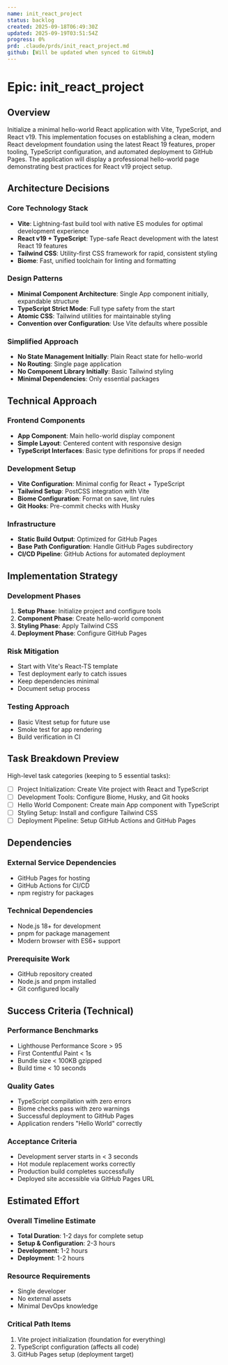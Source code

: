 ```yaml
---
name: init_react_project
status: backlog
created: 2025-09-18T06:49:30Z
updated: 2025-09-19T03:51:54Z
progress: 0%
prd: .claude/prds/init_react_project.md
github: [Will be updated when synced to GitHub]
---
```


# Epic: init_react_project

## Overview
Initialize a minimal hello-world React application with Vite, TypeScript, and React v19. This implementation focuses on establishing a clean, modern React development foundation using the latest React 19 features, proper tooling, TypeScript configuration, and automated deployment to GitHub Pages. The application will display a professional hello-world page demonstrating best practices for React v19 project setup.

## Architecture Decisions

### Core Technology Stack
- **Vite**: Lightning-fast build tool with native ES modules for optimal development experience
- **React v19 + TypeScript**: Type-safe React development with the latest React 19 features
- **Tailwind CSS**: Utility-first CSS framework for rapid, consistent styling
- **Biome**: Fast, unified toolchain for linting and formatting

### Design Patterns
- **Minimal Component Architecture**: Single App component initially, expandable structure
- **TypeScript Strict Mode**: Full type safety from the start
- **Atomic CSS**: Tailwind utilities for maintainable styling
- **Convention over Configuration**: Use Vite defaults where possible

### Simplified Approach
- **No State Management Initially**: Plain React state for hello-world
- **No Routing**: Single page application
- **No Component Library Initially**: Basic Tailwind styling
- **Minimal Dependencies**: Only essential packages

## Technical Approach

### Frontend Components
- **App Component**: Main hello-world display component
- **Simple Layout**: Centered content with responsive design
- **TypeScript Interfaces**: Basic type definitions for props if needed

### Development Setup
- **Vite Configuration**: Minimal config for React + TypeScript
- **Tailwind Setup**: PostCSS integration with Vite
- **Biome Configuration**: Format on save, lint rules
- **Git Hooks**: Pre-commit checks with Husky

### Infrastructure
- **Static Build Output**: Optimized for GitHub Pages
- **Base Path Configuration**: Handle GitHub Pages subdirectory
- **CI/CD Pipeline**: GitHub Actions for automated deployment

## Implementation Strategy

### Development Phases
1. **Setup Phase**: Initialize project and configure tools
2. **Component Phase**: Create hello-world component
3. **Styling Phase**: Apply Tailwind CSS
4. **Deployment Phase**: Configure GitHub Pages

### Risk Mitigation
- Start with Vite's React-TS template
- Test deployment early to catch issues
- Keep dependencies minimal
- Document setup process

### Testing Approach
- Basic Vitest setup for future use
- Smoke test for app rendering
- Build verification in CI

## Task Breakdown Preview

High-level task categories (keeping to 5 essential tasks):
- [ ] Project Initialization: Create Vite project with React and TypeScript
- [ ] Development Tools: Configure Biome, Husky, and Git hooks
- [ ] Hello World Component: Create main App component with TypeScript
- [ ] Styling Setup: Install and configure Tailwind CSS
- [ ] Deployment Pipeline: Setup GitHub Actions and GitHub Pages

## Dependencies

### External Service Dependencies
- GitHub Pages for hosting
- GitHub Actions for CI/CD
- npm registry for packages

### Technical Dependencies
- Node.js 18+ for development
- pnpm for package management
- Modern browser with ES6+ support

### Prerequisite Work
- GitHub repository created
- Node.js and pnpm installed
- Git configured locally

## Success Criteria (Technical)

### Performance Benchmarks
- Lighthouse Performance Score > 95
- First Contentful Paint < 1s
- Bundle size < 100KB gzipped
- Build time < 10 seconds

### Quality Gates
- TypeScript compilation with zero errors
- Biome checks pass with zero warnings
- Successful deployment to GitHub Pages
- Application renders "Hello World" correctly

### Acceptance Criteria
- Development server starts in < 3 seconds
- Hot module replacement works correctly
- Production build completes successfully
- Deployed site accessible via GitHub Pages URL

## Estimated Effort

### Overall Timeline Estimate
- **Total Duration**: 1-2 days for complete setup
- **Setup & Configuration**: 2-3 hours
- **Development**: 1-2 hours
- **Deployment**: 1-2 hours

### Resource Requirements
- Single developer
- No external assets
- Minimal DevOps knowledge

### Critical Path Items
1. Vite project initialization (foundation for everything)
2. TypeScript configuration (affects all code)
3. GitHub Pages setup (deployment target)